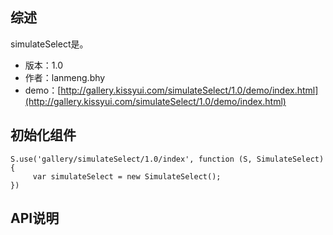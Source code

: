 ## 综述

simulateSelect是。

* 版本：1.0
* 作者：lanmeng.bhy
* demo：[http://gallery.kissyui.com/simulateSelect/1.0/demo/index.html](http://gallery.kissyui.com/simulateSelect/1.0/demo/index.html)

## 初始化组件

    S.use('gallery/simulateSelect/1.0/index', function (S, SimulateSelect) {
         var simulateSelect = new SimulateSelect();
    })

## API说明
